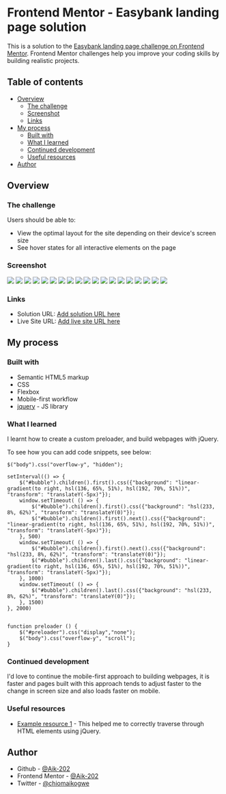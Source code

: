 # Frontend Mentor - Easybank landing page solution

This is a solution to the [Easybank landing page challenge on Frontend Mentor](https://www.frontendmentor.io/challenges/easybank-landing-page-WaUhkoDN). Frontend Mentor challenges help you improve your coding skills by building realistic projects. 

## Table of contents

- [Overview](#overview)
  - [The challenge](#the-challenge)
  - [Screenshot](#screenshot)
  - [Links](#links)
- [My process](#my-process)
  - [Built with](#built-with)
  - [What I learned](#what-i-learned)
  - [Continued development](#continued-development)
  - [Useful resources](#useful-resources)
- [Author](#author)


## Overview

### The challenge

Users should be able to:

- View the optimal layout for the site depending on their device's screen size
- See hover states for all interactive elements on the page

### Screenshot

![](./screenshots/Screenshot%20(3).png)
![](./screenshots/Screenshot%20(1).png)
![](./screenshots/Screenshot%20(2).png)
![](./screenshots/Screenshot%20(4).png)
![](./screenshots/Screenshot%20(5).png)
![](./screenshots/Screenshot%20(6).png)
![](./screenshots/Screenshot%20(7).png)
![](./screenshots/Screenshot%20(8).png)
![](./screenshots/Screenshot%20(9).png)
![](./screenshots/Screenshot%20(10).png)
![](./screenshots/Screenshot%20(11).png)
![](./screenshots/Screenshot%20(12).png)
![](./screenshots/Screenshot%20(13).png)
![](./screenshots/Screenshot%20(14).png)
![](./screenshots/Screenshot%20(15).png)
![](./screenshots/Screenshot%20(16).png)
![](./screenshots/Screenshot%20(17).png)
![](./screenshots/Screenshot%20(18).png)
![](./screenshots/Screenshot%20(19).png)


### Links

- Solution URL: [Add solution URL here](https://your-solution-url.com)
- Live Site URL: [Add live site URL here](https://aik-202.github.io/aik-easybank-landing-page/)

## My process

### Built with

- Semantic HTML5 markup
- CSS
- Flexbox
- Mobile-first workflow
- [jquery](https:jquery.com/) - JS library


### What I learned

I learnt how to create a custom preloader, and build webpages with jQuery.

To see how you can add code snippets, see below:

```jQuery (custom preloader)
$("body").css("overflow-y", "hidden");

setInterval(() => {
    $("#bubble").children().first().css({"background": "linear-gradient(to right, hsl(136, 65%, 51%), hsl(192, 70%, 51%))", "transform": "translateY(-5px)"});
    window.setTimeout( () => {
        $("#bubble").children().first().css({"background": "hsl(233, 8%, 62%)", "transform": "translateY(0)"});
        $("#bubble").children().first().next().css({"background": "linear-gradient(to right, hsl(136, 65%, 51%), hsl(192, 70%, 51%))", "transform": "translateY(-5px)"});
    }, 500)
    window.setTimeout( () => {
        $("#bubble").children().first().next().css({"background": "hsl(233, 8%, 62%)", "transform": "translateY(0)"});
        $("#bubble").children().last().css({"background": "linear-gradient(to right, hsl(136, 65%, 51%), hsl(192, 70%, 51%))", "transform": "translateY(-5px)"});
    }, 1000)
    window.setTimeout( () => {
        $("#bubble").children().last().css({"background": "hsl(233, 8%, 62%)", "transform": "translateY(0)"});
    }, 1500)
}, 2000)


function preloader () {
    $("#preloader").css("display","none");
    $("body").css("overflow-y", "scroll");
}
```


### Continued development

I'd love to continue the mobile-first approach to building webpages, it is faster and pages built with this approach tends to adjust faster to the change in screen size and also loads faster on mobile. 


### Useful resources

- [Example resource 1](https://www.w3schools.com/jquery/jquery_ref_traversing.asp) - This helped me to correctly traverse through HTML elements using jQuery.


## Author

- Github - [@Aik-202](https://github.com/Aik-202/interactive-card-detail-form.git)
- Frontend Mentor - [@Aik-202](https://www.frontendmentor.io/profile/Aik-202)
- Twitter - [@chiomaikogwe](https://www.twitter.com/chiomaikogwe)
